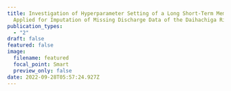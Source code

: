 ```yaml
---
title: Investigation of Hyperparameter Setting of a Long Short-Term Memory Model
  Applied for Imputation of Missing Discharge Data of the Daihachiga River
publication_types:
  - "2"
draft: false
featured: false
image:
  filename: featured
  focal_point: Smart
  preview_only: false
date: 2022-09-28T05:57:24.927Z
---
```

